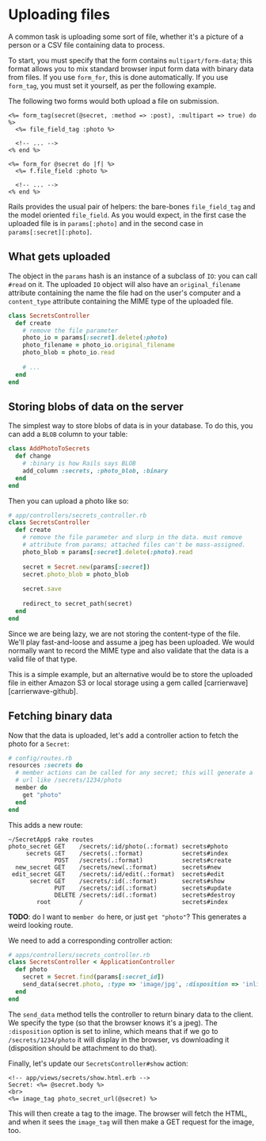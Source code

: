 # Uploading files

A common task is uploading some sort of file, whether it's a picture
of a person or a CSV file containing data to process.

To start, you must specify that the form contains
`multipart/form-data`; this format allows you to mix standard browser
input form data with binary data from files. If you use `form_for`,
this is done automatically. If you use `form_tag`, you must set it
yourself, as per the following example.

The following two forms would both upload a file on submission.

```erb
<%= form_tag(secret(@secret, :method => :post), :multipart => true) do %>
  <%= file_field_tag :photo %>
  
  <!-- ... -->
<% end %>

<%= form_for @secret do |f| %>
  <%= f.file_field :photo %>
  
  <!-- ... -->
<% end %>
```

Rails provides the usual pair of helpers: the bare-bones
`file_field_tag` and the model oriented `file_field`. As you would
expect, in the first case the uploaded file is in `params[:photo]` and
in the second case in `params[:secret][:photo]`.

## What gets uploaded

The object in the `params` hash is an instance of a subclass of `IO`:
you can call `#read` on it. The uploaded `IO` object will also have an
`original_filename` attribute containing the name the file had on the
user's computer and a `content_type` attribute containing the MIME
type of the uploaded file.

```ruby
class SecretsController
  def create
    # remove the file parameter
    photo_io = params[:secret].delete(:photo)
    photo_filename = photo_io.original_filename
    photo_blob = photo_io.read
    
    # ...
  end
end
```

## Storing blobs of data on the server

The simplest way to store blobs of data is in your database. To do
this, you can add a `BLOB` column to your table:

```ruby
class AddPhotoToSecrets
  def change
    # :binary is how Rails says BLOB
    add_column :secrets, :photo_blob, :binary
  end
end
```

Then you can upload a photo like so:

```ruby
# app/controllers/secrets_controller.rb
class SecretsController
  def create
    # remove the file parameter and slurp in the data. must remove
    # attribute from params; attached files can't be mass-assigned.
    photo_blob = params[:secret].delete(:photo).read
    
    secret = Secret.new(params[:secret])
    secret.photo_blob = photo_blob
    
    secret.save
    
    redirect_to secret_path(secret)
  end
end
```

Since we are being lazy, we are not storing the content-type of the
file. We'll play fast-and-loose and assume a jpeg has been
uploaded. We would normally want to record the MIME type and also
validate that the data is a valid file of that type.

This is a simple example, but an alternative would be to store the
uploaded file in either Amazon S3 or local storage using a gem called
[carrierwave][carrierwave-github].

[carrierwave]: https://github.com/jnicklas/carrierwave

## Fetching binary data

Now that the data is uploaded, let's add a controller action to fetch
the photo for a `Secret`:

```ruby
# config/routes.rb
resources :secrets do
  # member actions can be called for any secret; this will generate a
  # url like /secrets/1234/photo
  member do
    get "photo"
  end
end
```

This adds a new route:

```
~/SecretApp$ rake routes
photo_secret GET    /secrets/:id/photo(.:format) secrets#photo
     secrets GET    /secrets(.:format)           secrets#index
             POST   /secrets(.:format)           secrets#create
  new_secret GET    /secrets/new(.:format)       secrets#new
 edit_secret GET    /secrets/:id/edit(.:format)  secrets#edit
      secret GET    /secrets/:id(.:format)       secrets#show
             PUT    /secrets/:id(.:format)       secrets#update
             DELETE /secrets/:id(.:format)       secrets#destroy
        root        /                            secrets#index
```

**TODO**: do I want to `member do` here, or just `get "photo"`? This
generates a weird looking route.

We need to add a corresponding controller action:

```ruby
# apps/controllers/secrets_controller.rb
class SecretsController < ApplicationController
  def photo
    secret = Secret.find(params[:secret_id])
    send_data(secret.photo, :type => 'image/jpg', :disposition => 'inline')
  end
end
```

The `send_data` method tells the controller to return binary data to
the client. We specify the type (so that the browser knows it's a
jpeg). The `:disposition` option is set to inline, which means that if
we go to `/secrets/1234/photo` it will display in the browser, vs
downloading it (disposition should be attachment to do that).

Finally, let's update our `SecretsController#show` action:

```html+erb
<!-- app/views/secrets/show.html.erb -->
Secret: <%= @secret.body %>
<br>
<%= image_tag photo_secret_url(@secret) %>
```

This will then create a tag to the image. The browser will fetch the
HTML, and when it sees the `image_tag` will then make a GET request
for the image, too.
